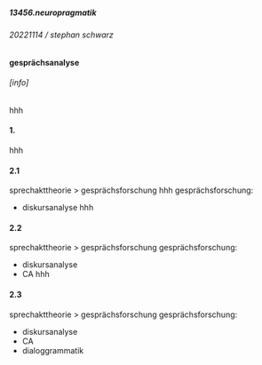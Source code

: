 ##### 13456.neuropragmatik
###### 20221114 / stephan schwarz
#### gesprächsanalyse
###### [info]
hhh

#### 1.
hhh
#### 2.1
sprechakttheorie > gesprächsforschung
hhh
gesprächsforschung:
- diskursanalyse
hhh
#### 2.2
sprechakttheorie > gesprächsforschung
gesprächsforschung:
- diskursanalyse
- CA
hhh
#### 2.3
sprechakttheorie > gesprächsforschung
gesprächsforschung:
- diskursanalyse
- CA
- dialoggrammatik
